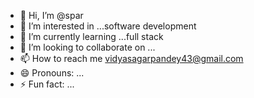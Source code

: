 - 👋 Hi, I’m @spar
- 👀 I’m interested in ...software development
- 🌱 I’m currently learning ...full stack
- 💞️ I’m looking to collaborate on ...
- 📫 How to reach me vidyasagarpandey43@gmail.com
- 😄 Pronouns: ...
- ⚡ Fun fact: ...

<!---
sparxvidya/sparxvidya is a ✨ special ✨ repository because its `README.md` (this file) appears on your GitHub profile.
You can click the Preview link to take a look at your changes.
--->

